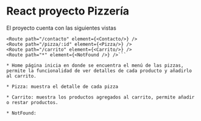 # React proyecto Pizzería

El proyecto cuenta con las siguientes vistas 

```<Route path="/" element={<Home/>} />      
<Route path="/contacto" element={<Contacto/>} />
<Route path="/pizza/:id" element={<Pizza/>} />
<Route path="/carrito" element={<Carrito/>} />              
<Route path="*" element={<NotFound />} />```

* Home página inicia en donde se encuentra el menú de las pizzas, permite la funcionalidad de ver detalles de cada producto y añadirlo al carrito.

* Pizza: muestra el detalle de cada pizza

* Carrito: muestra los productos agregados al carrito, permite añadir o restar productos.

* NotFound: 